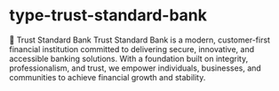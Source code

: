 # type-trust-standard-bank
🏦 Trust Standard Bank  Trust Standard Bank is a modern, customer-first financial institution committed to delivering secure, innovative, and accessible banking solutions. With a foundation built on integrity, professionalism, and trust, we empower individuals, businesses, and communities to achieve financial growth and stability. 
